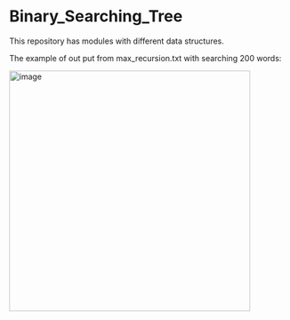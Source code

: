 # Binary_Searching_Tree
This repository has modules with different data structures.



The example of out put from max_recursion.txt with searching 200 words:

<img width="433" alt="image" src="https://user-images.githubusercontent.com/92577191/169338610-d6430b1c-30d8-4d95-81ad-77e27d53209d.png">

